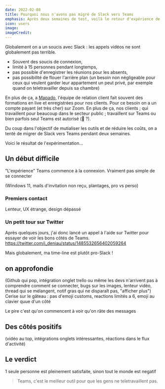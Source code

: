```yaml
---
date: 2022-02-08
title: Pourquoi nous n'avons pas migré de Slack vers Teams
emphasis: Après deux semaines de test, voilà le retour d'expérience de notre migration de Slack vers Microsoft Teams
icon: users
image:
imageCredit:
---
```


Globalement on a un soucis avec Slack : les appels vidéos ne sont globalement pas terrible.

- Souvent des soucis de connexion,
- limité à 15 personnes pendant longtemps,
- pas possible d'enregistrer les réunions pour les absents,
- pas possibilité de flouer l'arrière plan (un besoin non négligeable pour ceux qui veulent garder leur appartement un peut privé, par exemple quand on teletravailler depuis sa chambre)

En plus de ça, a [Mapado](https://pro.mapado.com), l'équipe de relation client fait souvent des formations en live et enregistrées pour nos clients. Pour ce besoin on a un compte payant (et très cher) sur Zoom.
En plus de ça, nos clients ; qui travaillent pour beaucoup dans le secteur public ; travaillent sur Teams ou bien parfois seul Teams est autorisé (🤷 ?).

Du coup dans l'objectif de mutialiser les outils et de réduire les coûts, on a tenté de migrer de Slack vers Teams pendant deux semaines.

Voici le résultat de l'expérimentation...

## Un début difficile

"L'expérience" Teams commence à la connexion. Vraiment pas simple de se connecter

(Windows 11, mails d'invitation non reçu, plantages, pro vs perso)

### Premiers contact

Lenteur, UX étrange, design dépassé

### Un petit tour sur Twitter

Après quelques jours, j'ai donc lancé un appel à l'aide sur Twitter pour essayer de voir les bons côtés de Teams.
https://twitter.com/j_deniau/status/1485532656402059264

Mais globalement, ma time-line est plutôt pro-Slack !

## on approfondie

(Github qui pop, intégration onglet trello ou même les devs n'arrivent pas à comprendre comment se connecter, bugs sur les images, lenteur vidéo, thread qui se mélangent, notif gras qui ne disparaît pas, "afficher plus")
Cerise sur le gâteau : pas d'emoji customs, reactions limités a 6, emoji au clavier quue d'un côté

Le pire c'est qu'on commencent à voir qu'on râte des messages

## Des côtés positifs

(vidéo au top, intégrations onglets intéressantes, réactions dans le flux d'activité)

## Le verdict

1 seule personne est pleinement satisfaite, sinon tout le monde est negatif

> Teams, c'est le meilleur outil pour que les gens ne teletravaillent pas.

